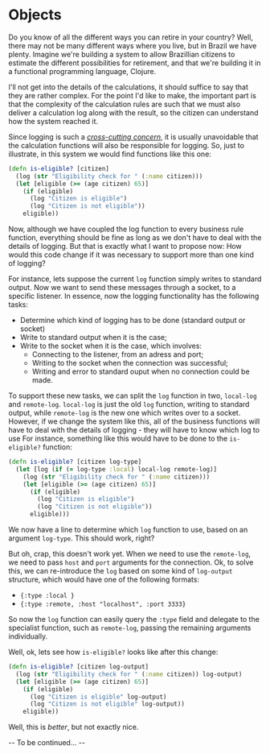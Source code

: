 # Objects

Do you know of all the different ways you can retire in your country?
Well, there may not be many different ways where you live, but in Brazil we have plenty.
Imagine we're building a system to allow Brazillian citizens to estimate the different possibilities for retirement, and
that we're building it in a functional programming language, Clojure.

I'll not get into the details of the calculations, it should suffice to say that they are rather complex. For the point I'd like to make, 
the important part is that the complexity of the calculation rules are such that we must also deliver a
calculation log along with the result, so the citizen can understand how the system reached it. 

Since logging is such a *[cross-cutting concern](https://en.wikipedia.org/wiki/Cross-cutting_concern)*, 
it is usually unavoidable that the calculation functions will also be responsible for logging.
So, just to illustrate, in this system we would find functions like this one:
```clojure
(defn is-eligible? [citizen]
  (log (str "Eligibility check for " (:name citizen)))
  (let [eligible (>= (age citizen) 65)]
    (if (eligible) 
      (log "Citizen is eligible")
      (log "Citizen is not eligible"))
    eligible))
```

Now, although we have coupled the log function to every business rule function, 
everything should be fine as long as we don't have to deal with the details of logging.
But that is exactly what I want to propose now: 
How would this code change if it was necessary to support more than one kind of logging?

For instance, lets suppose the current `log` function simply writes to standard output. 
Now we want to send these messages through a socket, to a specific listener.
In essence, now the logging functionality has the following tasks:
* Determine which kind of logging has to be done (standard output or socket)
* Write to standard output when it is the case;
* Write to the socket when it is the case, which involves:
  * Connecting to the listener, from an adress and port;
  * Writing to the socket when the connection was successful;
  * Writing and error to standard ouput when no connection could be made.

To support these new tasks, we can split the `log` function in two, `local-log` and `remote-log`.
`local-log` is just the old `log` function, writing to standard output, while `remote-log` is the new one which writes over to a socket.
However, if we change the system like this, all of the business functions will have to deal with the details of logging - they will have to know which log to use
For instance, something like this would have to be done to the `is-eligible?` function:
```clojure
(defn is-eligible? [citizen log-type]
  (let [log (if (= log-type :local) local-log remote-log)]
    (log (str "Eligibility check for " (:name citizen)))
    (let [eligible (>= (age citizen) 65)]
      (if (eligible) 
        (log "Citizen is eligible")
        (log "Citizen is not eligible"))
      eligible)))
```

We now have a line to determine which `log` function to use, based on an argument `log-type`. This should work, right?

But oh, crap, this doesn't work yet. When we need to use the `remote-log`, we need to pass `host` and `port` arguments for the connection.
Ok, to solve this, we can re-introduce the `log` based on some kind of `log-output` structure, which would have one of the following formats:
* `{:type :local }`
* `{:type :remote, :host "localhost", :port 3333}`

So now the `log` function can easily query the `:type` field and delegate to the specialist function, such as `remote-log`, passing the remaining arguments individually.

Well, ok, lets see how `is-eligible?` looks like after this change:
```clojure
(defn is-eligible? [citizen log-output]
  (log (str "Eligibility check for " (:name citizen)) log-output)
  (let [eligible (>= (age citizen) 65)]
    (if (eligible) 
      (log "Citizen is eligible" log-output)
      (log "Citizen is not eligible" log-output))
    eligible))
```

Well, this is *better*, but not exactly nice.

-- To be continued... --

